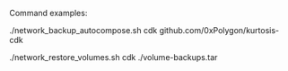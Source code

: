 Command examples:

./network_backup_autocompose.sh cdk github.com/0xPolygon/kurtosis-cdk

./network_restore_volumes.sh cdk ./volume-backups.tar